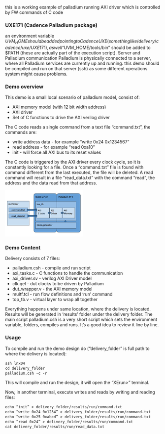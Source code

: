 this is a working example of palladium running AXI driver which is controlled by FW commands of C code

### UXE171 (Cadence Palladium package)
an environment variable $UVM_HOME should be added pointing to Cadence UXE (something like /delivery/cadence/uxe/UXE171),as well “$UVM_HOME/tools/bin” should be added to $PATH (these are actually part of the execution script).
Server and Palladium communication
Palladium is physically connected to a server, where all Palladium services are currently up and running.
this demo should be compiled and run on that server (ssh) as some different operations system might cause problems.

### Demo overview
This demo is a small local scenario of palladium model, consist of:
 - AXI memory model (with 12 bit width address)
 - AXI driver
 - Set of C functions to drive the AXI verilog driver

The C code reads a single command from a text file “command.txt”, the commands are:
 - write  address   data  	- for example “write 0x24 0x1234567”
 - read   address 		- for example “read 0xa10” 
 - init			- will force all AXI bus to its reset values
 
The C code is triggered by the AXI driver every clock cycle, so it is constantly looking for a file.
Once a “command.txt” file is found with command different from the last executed, the file will be deleted.
A read command will result in a file “read_data.txt” with the command “read”, the address and the data read from that address.

<img src="c_axi_demo.png" width="50%" textAlign="center">

### Demo Content
Delivery consists of 7 files:
 - palladium.csh - compile and run script
 - axi_tasks.c - C functions to handle the communication
 - axi_driver.sv - verilog AXI Driver model
 - clk.qel - dut clocks to be driven by Palladium
 - dut_wrapper.v - the AXI memory model
 - multf.tcl - run flow definitions and ‘run’ command
 - top_tb.v - virtual layer to wrap all together
 
Everything happens under same location, where the delivery is located.
Results will be generated in ‘results’ folder under the delivery folder.
The main script palladium.csh is a very short script which sets the environment variable, folders, compiles and runs. It’s a good idea to review it line by line.

### Usage
To compile and run the demo design do (“delivery_folder” is full path to where the delivery is located):
```
ssh lnx04
cd delivery_folder
palladium.csh -c -r
```
This will compile and run the design, it will open the “XErun>” terminal.

Now, in another terminal, execute writes and reads by writing and reading files:
```
echo “init” > delivery_folder/results/run/command.txt
echo “write 0x24 0x1234” > delivery_folder/results/run/command.txt
echo “write 0x25 0xabcd” > delivery_folder/results/run/command.txt
echo “read 0x24” > delivery_folder/results/run/command.txt
cat delivery_folder/results/run/read_data.txt
```
